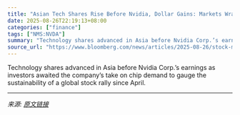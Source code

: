 ```yaml
---
title: "Asian Tech Shares Rise Before Nvidia, Dollar Gains: Markets Wrap"
date: 2025-08-26T22:19:13+08:00
categories: ["finance"]
tags: ["NMS:NVDA"]
summary: "Technology shares advanced in Asia before Nvidia Corp.’s earnings as investors awaited the company’s take on chip demand to gauge the sustainability of a global stock rally since April."
source_url: "https://www.bloomberg.com/news/articles/2025-08-26/stock-market-today-dow-s-p-live-updates"
---
```


Technology shares advanced in Asia before Nvidia Corp.’s earnings as investors awaited the company’s take on chip demand to gauge the sustainability of a global stock rally since April.

---

*来源: [原文链接](https://www.bloomberg.com/news/articles/2025-08-26/stock-market-today-dow-s-p-live-updates)*
